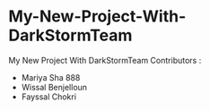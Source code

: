# My-New-Project-With-DarkStormTeam
My New Project With DarkStormTeam
Contributors :
* Mariya Sha 888
* Wissal Benjelloun
* Fayssal Chokri
